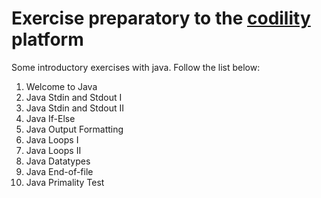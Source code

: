 <html>

<body>
    <h1>Exercise preparatory to the 
    <a href="https://www.hackerrank.com/" target="_blank">codility</a> platform</h1>

<p>Some introductory exercises with java.
Follow the list below:</p>

<ol>
<li>Welcome to Java</li>
<li>Java Stdin and Stdout I</li>
<li>Java Stdin and Stdout II</li>
<li>Java If-Else</li>
<li>Java Output Formatting</li>
<li>Java Loops I</li>
<li>Java Loops II</li>
<li>Java Datatypes</li>
<li>Java End-of-file</li>
<li>Java Primality Test</li>
</ol>
</body>
</html>

